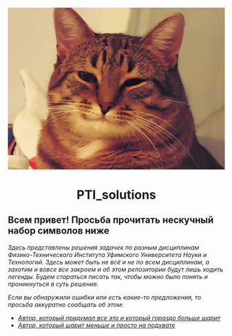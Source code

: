 <style>
  img {
    width: 100%; 
    height: 200; 
    object-fit: cover; 
  }
</style>


<p align="center">
  <img src="cat.jpg" >
</p>

<h1 align="center">PTI_solutions</h1>

<h2>Всем привет! Просьба прочитать нескучный набор символов ниже </h2>

<p><i>Здесь представлены решения задачек по разным дисциплинам Физико-Технического Института Уфимского Университета Науки и Технологий. Здесь может быть не всё и не по всем дисциплинам, а захотим и вовсе все закроем и об этом репозитории будут лишь ходить легенды. Будем стараться писать так, чтобы можно было понять и проникнуться в суть решения.</i></p>
<p><i>Если вы обнаружили ошибки или есть какие-то предложения, то просьба аккуратно сообщать об этом: </i></p>

<ul><i>
  <li><a href= "https://t.me/giber12">Автор, который придумал все это и который гораздо больше шарит</a></li>
  <li><a href= "https://t.me/azafarr">Автор, который шарит меньше и просто на подхвате</a></li>
</i> 
</ul>
